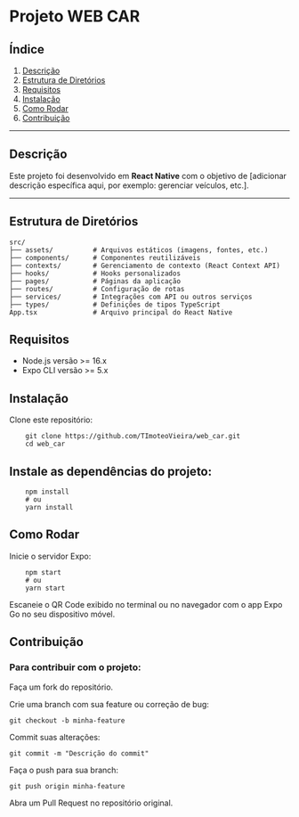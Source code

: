 # Projeto WEB CAR

## Índice
1. [Descrição](#descrição)
2. [Estrutura de Diretórios](#estrutura-de-diretórios)
3. [Requisitos](#requisitos)
4. [Instalação](#instalação)
5. [Como Rodar](#como-rodar)
6. [Contribuição](#contribuição)

---

## Descrição
Este projeto foi desenvolvido em **React Native** com o objetivo de [adicionar descrição específica aqui, por exemplo: gerenciar veículos, etc.].

---

## Estrutura de Diretórios
```plaintext
src/
├── assets/          # Arquivos estáticos (imagens, fontes, etc.)
├── components/      # Componentes reutilizáveis
├── contexts/        # Gerenciamento de contexto (React Context API)
├── hooks/           # Hooks personalizados
├── pages/           # Páginas da aplicação
├── routes/          # Configuração de rotas
├── services/        # Integrações com API ou outros serviços
├── types/           # Definições de tipos TypeScript
App.tsx              # Arquivo principal do React Native
```

## Requisitos
* Node.js versão >= 16.x
* Expo CLI versão >= 5.x

## Instalação
Clone este repositório:

```
    git clone https://github.com/TImoteoVieira/web_car.git
    cd web_car
```

## Instale as dependências do projeto:
```
    npm install
    # ou
    yarn install
```

## Como Rodar
Inicie o servidor Expo:
```
    npm start
    # ou
    yarn start
```

Escaneie o QR Code exibido no terminal ou no navegador com o app Expo Go no seu dispositivo móvel.

## Contribuição
### Para contribuir com o projeto:

Faça um fork do repositório.

Crie uma branch com sua feature ou correção de bug:
```
git checkout -b minha-feature
```

Commit suas alterações:
```
git commit -m "Descrição do commit"
```

Faça o push para sua branch:

```
git push origin minha-feature
```
Abra um Pull Request no repositório original.
